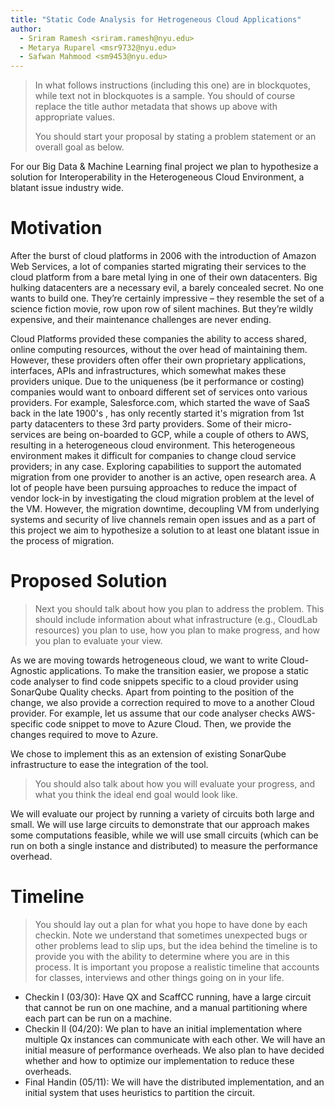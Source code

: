 ```yaml
---
title: "Static Code Analysis for Hetrogeneous Cloud Applications"
author:
  - Sriram Ramesh <sriram.ramesh@nyu.edu>
  - Metarya Ruparel <msr9732@nyu.edu>
  - Safwan Mahmood <sm9453@nyu.edu>
---
```


> In what follows instructions (including this one) are in blockquotes, while
> text not in blockquotes is a sample. You should of course replace the title
> author metadata that shows up above with appropriate values.
>
> You should start your proposal by stating a problem statement or an overall
> goal  as below.

For our Big Data & Machine Learning final project we plan to hypothesize a solution
for Interoperability in the Heterogeneous Cloud Environment, a blatant issue 
industry wide.

# Motivation

After the burst of cloud platforms in 2006 with the introduction of Amazon
Web Services, a lot of companies started migrating their services to the 
cloud platform from a bare metal lying in one of their own datacenters.
Big hulking datacenters are a necessary evil, a barely concealed secret. 
No one wants to build one. They’re certainly impressive – they resemble the 
set of a science fiction movie, row upon row of silent machines. But they’re 
wildly expensive, and their maintenance challenges are never ending. 

Cloud Platforms provided these companies the ability to access shared, online computing 
resources, without the over head of maintaining them. However, these providers often 
offer their own proprietary applications, interfaces, APIs and infrastructures, which
somewhat makes these providers unique. Due to the uniqueness (be it performance or costing)
companies would want to onboard different set of services onto various providers.
For example, Salesforce.com, which  started the wave of SaaS back in the late 1900's 
, has only recently started it's migration from 1st party datacenters to these 3rd party
providers. Some of their micro-services are being on-boarded to GCP, while a couple of
others to AWS, resulting in a heterogeneous cloud environment. This heterogeneous 
environment makes it difficult for companies to change cloud service providers; in 
any case. Exploring capabilities to support the automated migration from one provider 
to another is an active, open research area. A lot of people have been pursuing approaches 
to reduce the impact of vendor lock-in by investigating the cloud migration problem 
at the level of the VM. However, the migration downtime, decoupling VM from
underlying systems and security of live channels remain open issues and as a part of
this project we aim to hypothesize a solution to at least one blatant issue in the
process of migration.

# Proposed Solution
> Next you should talk about how you plan to address the problem. 
> This should include information about what infrastructure (e.g., CloudLab
> resources) you plan to use, how you plan to make progress, and how you plan to
> evaluate your view.

As we are moving towards hetrogeneous cloud, we want to write Cloud-Agnostic
applications. To make the transition easier, we propose a static code analyser
to find code snippets specific to a cloud provider using SonarQube Quality
checks. Apart from pointing to the position of the change, we also provide
a correction required to move to a another Cloud provider. For example, let us
assume that our code analyser checks AWS-specific code snippet to move to
Azure Cloud. Then, we provide the changes required to move to Azure.

We chose to implement this as an extension of existing SonarQube infrastructure
to ease the integration of the tool.

> You should also talk about how you will evaluate your progress, and what you
> think the ideal end goal would look like.

We will evaluate our project by running a variety of circuits both large and
small. We will use large circuits to demonstrate that our approach makes some
computations feasible, while we will use small circuits (which can be run on
both a single instance and distributed) to measure the performance overhead.

# Timeline
> You should lay out a plan for what you hope to have done by each checkin. Note
> we understand that sometimes unexpected bugs or other problems lead to slip
> ups, but the idea behind the timeline is to provide you with the ability to
> determine where you are in this process. It is important you propose a
> realistic timeline that accounts for classes, interviews and other things
> going on in your life.

* Checkin I (03/30): Have QX and ScaffCC running, have a large circuit that
    cannot be run on one machine, and a manual partitioning where each part can
    be run on a machine.
* Checkin II (04/20): We plan to have an initial implementation where multiple
    Qx instances can communicate with each other. We will have an initial
    measure of performance overheads. We also plan to have decided whether and
    how to optimize our implementation to reduce these overheads.
* Final Handin (05/11): We will have the distributed implementation, and an
    initial system that uses heuristics to partition the circuit.
